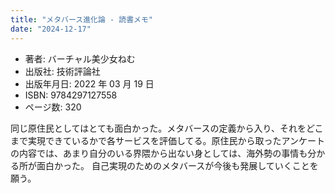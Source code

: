 ```yaml
---
title: "メタバース進化論 - 読書メモ"
date: "2024-12-17"
---
```

- 著者: バーチャル美少女ねむ
- 出版社: 技術評論社
- 出版年月日: 2022 年 03 月 19 日
- ISBN: 9784297127558
- ページ数: 320

同じ原住民としてはとても面白かった。メタバースの定義から入り、それをどこまで実現できているかで各サービスを評価してる。原住民から取ったアンケートの内容では、あまり自分のいる界隈から出ない身としては、海外勢の事情も分かる所が面白かった。 自己実現のためのメタバースが今後も発展していくことを願う。
